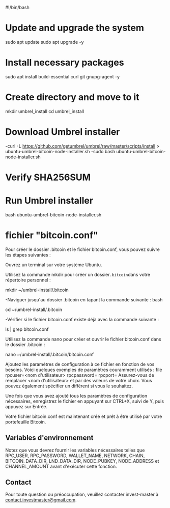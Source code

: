 
#!/bin/bash

# Update and upgrade the system
sudo apt update
sudo apt upgrade -y

# Install necessary packages
sudo apt install build-essential curl git gnupg-agent -y

# Create directory and move to it
mkdir umbrel_install
cd umbrel_install

# Download Umbrel installer
-curl -L https://github.com/getumbrel/umbrel/raw/master/scripts/install > ubuntu-umbrel-bitcoin-node-installer.sh
-sudo bash ubuntu-umbrel-bitcoin-node-installer.sh


# Verify SHA256SUM


# Run Umbrel installer
bash ubuntu-umbrel-bitcoin-node-installer.sh

# fichier "bitcoin.conf"
Pour créer le dossier .bitcoin et le fichier bitcoin.conf, vous pouvez suivre les étapes suivantes :

Ouvrez un terminal sur votre système Ubuntu.

Utilisez la commande mkdir pour créer un dossier`.bitcoin`dans votre répertoire personnel :

mkdir ~/umbrel-install/.bitcoin


-Naviguer jusqu'au dossier .bitcoin en tapant la commande suivante :
bash

cd ~/umbrel-install/.bitcoin

-Vérifier si le fichier bitcoin.conf existe déjà avec la commande suivante :

ls | grep bitcoin.conf

Utilisez la commande nano pour créer et ouvrir le fichier bitcoin.conf dans le dossier .bitcoin :

nano ~/umbrel-install/.bitcoin/bitcoin.conf

Ajoutez les paramètres de configuration à ce fichier en fonction de vos besoins. Voici quelques exemples de paramètres couramment utilisés :
file
rpcuser=<nom d'utilisateur>
rpcpassword=<mot de passe>
rpcport=<port>
Assurez-vous de remplacer <nom d'utilisateur> et <mot de passe> par des valeurs de votre choix. Vous pouvez également spécifier un <port> différent si vous le souhaitez.

Une fois que vous avez ajouté tous les paramètres de configuration nécessaires, enregistrez le fichier en appuyant sur CTRL+X, suivi de Y, puis appuyez sur Entrée.

Votre fichier bitcoin.conf est maintenant créé et prêt à être utilisé par votre portefeuille Bitcoin.

## Variables d'environnement

Notez que vous devrez fournir les variables nécessaires telles que RPC_USER, RPC_PASSWORD, WALLET_NAME, NETWORK, CHAIN, BITCOIN_DATA_DIR, LND_DATA_DIR, NODE_PUBKEY, NODE_ADDRESS et CHANNEL_AMOUNT avant d'exécuter cette fonction.

## Contact

Pour toute question ou préoccupation, veuillez contacter invest-master à contact.investmaster@gmail.com.


